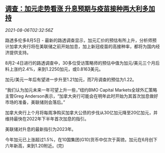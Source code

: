 <!--1628218862000-->
[调查：加元走势看涨 升息预期与疫苗接种两大利多加持](https://cn.reuters.com/article/poll-canadian-dollar-0806-idCNKBS2F707V)
------

<div><i>2021-08-06T02:32:56Z</i></div><p>路透多伦多8月5日 - 最新的路透调查显示，加元汇价的预估有所上升，分析师预计加拿大央行将在美联储之前开始加息，加上新冠疫苗的高接种率，都将为国内经济提供支持。</p><p>8月2-4日进行的路透调查中，30多位受访策略师的预估中值为加元/美元三个月后料上涨约2.4%，来到1.2250加元，或0.8163美元。</p><p>加元/美元一年后有望进一步升至1.21加元，而7月调查的预估为1.22。</p><p>“我们认为加元未来一年可望上升一些，”纽约BMO Capital Markets全球外汇策略主管Greg Anderson表示，“加拿大央行可能会在明年此时开始为其首次加息做好市场的准备，美联储则会落后。”</p><p>加拿大央行上个月将每周净购买加拿大公债的步伐从30亿加元降至20亿加元，并维持最快在2022年下半年首次加息的指引。</p><p>美联储对升息的最新指引为2023年。</p><p>今年加元已上涨超过1.5%，在10国集团(G10)货币中仅次于英镑。加元在6月创下六年新高，来到1.20附近。(完)</p>
